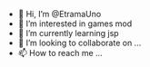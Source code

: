 - 👋 Hi, I’m @EtramaUno
- 👀 I’m interested in games mod
- 🌱 I’m currently learning jsp
- 💞️ I’m looking to collaborate on ...
- 📫 How to reach me ...

<!---
EtramaUno/EtramaUno is a ✨ special ✨ repository because its `README.md` (this file) appears on your GitHub profile.
You can click the Preview link to take a look at your changes.
--->
